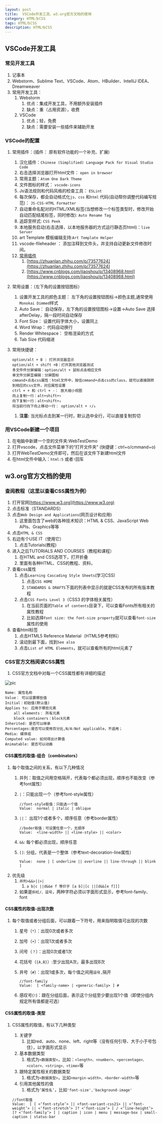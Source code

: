 ```yaml
---
layout: post
title:  VSCode开发工具、w3.org官方文档的使用
category: HTML与CSS
tags: HTML与CSS
description: HTML与CSS
--- 
```


## VSCode开发工具

### 常见开发工具
1. 记事本
2. Webstorm、Sublime Text、VSCode、Atom、HBuilder、IntelliJ IDEA、Dreamweaver
3. 常用开发工具：
    1. Webstorm
        1. 优点：集成开发工具，不用额外安装插件
        2. 缺点：重（占用资源），收费
    2. VSCode
        1. 优点；轻，免费
        2. 缺点：需要安装一些插件来辅助开发

###  VSCode的配置
1. 常用插件：(插件： 原有软件功能的一个补充、扩展)
    1. 汉化插件：`Chinese (Simplified) Language Pack for Visual Studio Code`
    2. 右击选择浏览器打开html文件： `open in browser`
    3. 常用主题：`Atom One Dark Theme`
    4. 文件图标的样式： `vscode-icons` 
    5. Js语法规则和代码风格的检查工具： `ESLint`
    6. 每次保存，都会自动格式化`js、css` 和`html` 代码(自动帮你调整代码编写规范)： `JS-CSS-HTML Formatter`
    7. 自动重命名配对的HTML/XML标签(当想修改一个标签类型时，修改开始自动匹配结尾标签，同时修改): `Auto Rename Tag`
    8. 追踪至样式: `CSS Peek`
    9. 本地服务启动(右击选择，以本地服务器的方式运行静态页html)：`live Server`
    10. art Template 模板编辑支持:`Art Template Helper`
    11. vscode-fileheader ： 添加注释到文件头，并支持自动更新文件修改时间。
    12. [常用插件](https://blog.csdn.net/weixin_45601379/article/details/100550421)
        1. [https://zhuanlan.zhihu.com/p/73577624](https://zhuanlan.zhihu.com/p/73577624)
        2. [https://www.cnblogs.com/jiaoshou/p/13408968.html](https://www.cnblogs.com/jiaoshou/p/13408968.html)
    
2. 常用设置：（左下角的设置按钮图标）
    1. 设置开发工具的颜色主题： 左下角的设置按钮图标->颜色主题,通常使用`Monokai Dimmed`样式
    2. Auto Save： 自动保存，左下角的设置按钮图标->设置->Auto Save 选择 afterDelay，隔一段时间自动保存
    3. Font Size： 设置代码字体大小，设置同上
    4. Word Wrap： 代码自动换行
    5. Render Whitespace： 空格渲染的方式
    6. Tab Size 代码缩进
3. 常用快捷键：
    
    ```
    option/alt + B : 打开浏览器显示
    option/alt + shift +B：打开其他浏览器测试
    多文件件分屏编辑：option/alt + 鼠标点击相应文件
    单文件分屏显编辑：分屏图标
    cmmand+点击css属性：html文件中，按住cmmand+点击css的class，就可以直接跳转到相应的css文件，对应属性设置
    ctrl + + 和 ctrl + -： 放大缩小视图
    向上复制一行：alt+shift+↑
    向下复制一行：alt+shift+↓
    将当前行向下向上移动一行： option/alt + ↑/↓
    ```
    
    1. **注意:** 当光标点击到某一行时，默认选中全行，可以直接复制剪切
    
### 用VSCode新建一个项目
1. 在电脑中新建一个空的文件夹:WebTestDemo
2. 打开vscode，点击文件菜单下的“打开文件夹” (快捷键：ctrl+o/cmmand+o)
3. 打开WebTestDemo文件即可，然后在该文件下新建html文件
4. 在html文件中输入：`html:5` 或者`!`回车

## w3.org官方文档的使用

### 查阅教程（这里以查看CSS属性为例）
1. 打开官网[https://www.w3.org](https://www.w3.org)
2. 点击标准（STANDARDS）
3. 点击`Web Design and Applications`(网页设计和应用)
    1. 这里面包含了web的各种技术知识：HTML & CSS、JavaScript Web APIs、Graphics等等
4. 点击`HTML & CSS`
5. 右边有个USE IT（使用它）
    1. 点击Tutorials(教程)
6. 进入之后TUTORIALS AND COURSES（教程和课程）
    1. 在HTML and CSS选项下，打开折叠
    2. 里面有各种HTML、CSS的教程、资料，
7. 查看css属性
    1. 点击`Learning Cascading Style Sheets`(学习CSS)
        1. 点击`CSS HOME`
        2. `STAN­DARDS & DRAFTS`下面的列表中显示的就是CSS发布的所有版本教程
    2. 点击`CSS Fonts Level 3`（CSS3 的字体相关属性）
        1. 在当前页面的`Table of contents`目录下，可以查看Fonts所有相关的属性教程
        2. 比如选择`Font size: the font-size property`就可以查看`font-size`属性的使用
8. 查看html标签
    1. 点击HTML5 Reference Material（HTML5参考材料）
    2. 滚动到最下面，找到`See also`
    3. 点击`List of HTML Elements`，就可以查看所有的html元素了

### CSS官方文档阅读CSS属性
1. CSS官方文档中对每一个CSS属性都有详细的描述

![pic](https://gitee.com/zhonghua123/blogimgs/raw/master/img/webzh_43.png/)

```
Name: 属性名称
Value： 可以设置哪些值
Initial：初始值(默认值)
Applies to: 应用于哪些元素
    all elements： 所有元素
    block containers：block元素
Inherited: 是否可以继承
Percentages:是否可以使用百分比,N/A:Not applicable，不适用；
Media: 媒体组
Computed value: 如何得出计算值
Animatable: 是否可以动画
```

#### CSS属性的取值-组合（combinators）
1. 每个取值之间的关系，有以下几种情况
    1. 并列：取值之间用空格隔开，代表每个都必须出现，顺序也不能改变（参考font属性）
    2. `|`：只能出现一个（参考font-style属性）
        
        ```
        //font-style取值：只能选一个值
        Value:	normal | italic | oblique
        ```
    3. `||`： 出现1个或者多个，顺序任意（参考border属性）
        
        ```
        //boder取值：可设置任意一个，无顺序
        Value:	<line-width> || <line-style> || <color>
        ```
    4. `&&`: 每个都必须出现，顺序任意
    5. `[]`: 分组，代表是一个整体（参考text-decoration-line属性）
        
        ```
        Value:	none | [ underline || overline || line-through || blink ]
        ```
2. 优先级
    1. `并列>&&>||>|`
        1. `a b|c ||d&&e f 等价于 [a b]|[c ||[d&&[e f]]]`
    2. 如果是`斜杠/、逗号`，两种字符必须以字面形式显示，参考font-family、font


#### CSS属性的取值-出现次数
1. 每个取值或者分组后面，可以跟着一下符号，用来指明取值可出现的次数
    1. 星号（`*`）：出现0次或者多次
    2. 加号（`+`）：出现1次或者多次
    3. 问号（`？`）：出现0次或者1次
    4. 花括号（`{A,B}`）:至少出现A次，最多出现B次
    5. 井号（`#`）：出现1或多次，每个值之间用`逗号,`隔开
        
        ```
        //font-family
        Value:	[ <family-name> | <generic-family> ] #
        ```
    6. 感叹号(`!`)：跟在分组后面，表示这个分组至少要出现1个值（即使分组内规定所有值都是可选）


#### CSS属性的取值-类型
1. CSS属性的取值，有以下几种类型
    1. 关键字
        1. 比如red、auto、none、left、right等（没有任何引导、大于小于号包住），以字面形式显示
    2. 基本数据类型
        1. 格式为`<数据类型>`，比如：`<length>、<number>、<percentage>、<color>、<string>、<time>`等
    3. 跟特定属性相关的数据类型
        1. 格式为`<数据类型>`，比如`<margin-width>、<border-width>`等
    4. 引用其他属性的值
        1. 格式为`’属性名‘`，比如`'font-size','background-image'`
    
    ```
    //font取值
    Value:	[ [ <‘font-style’> || <font-variant-css21> || <‘font-weight’> || <‘font-stretch’> ]? <‘font-size’> [ / <‘line-height’> ]? <‘font-family’> ] | caption | icon | menu | message-box | small-caption | status-bar
    ```


